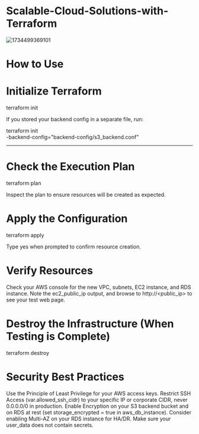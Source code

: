 # Scalable-Cloud-Solutions-with-Terraform
![1734499369101](https://github.com/user-attachments/assets/f6247d4e-f34e-45ec-86d9-a533c46e9b11)



# How to Use
# Initialize Terraform

terraform init

If you stored your backend config in a separate file, run:

terraform init \
  -backend-config="backend-config/s3_backend.conf"

_________________

# Check the Execution Plan

terraform plan

Inspect the plan to ensure resources will be created as expected.

# Apply the Configuration

terraform apply

Type yes when prompted to confirm resource creation.


# Verify Resources

Check your AWS console for the new VPC, subnets, EC2 instance, and RDS instance.
Note the ec2_public_ip output, and browse to http://<public_ip> to see your test web page.

# Destroy the Infrastructure (When Testing is Complete)

terraform destroy

# Security Best Practices
Use the Principle of Least Privilege for your AWS access keys.
Restrict SSH Access (var.allowed_ssh_cidr) to your specific IP or corporate CIDR, never 0.0.0.0/0 in production.
Enable Encryption on your S3 backend bucket and on RDS at rest (set storage_encrypted = true in aws_db_instance).
Consider enabling Multi-AZ on your RDS instance for HA/DR.
Make sure your user_data does not contain secrets.

